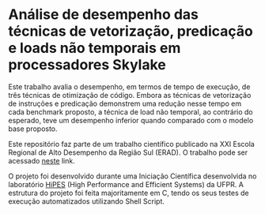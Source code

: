 # Análise de desempenho das técnicas de vetorização, predicação e loads não temporais em processadores Skylake
Este trabalho avalia o desempenho, em termos de tempo de execução, de três técnicas de otimização de código. Embora as técnicas de vetorização de instruções e predicação demonstrem uma redução nesse tempo em cada benchmark proposto, a técnica de load não temporal, ao contrário do esperado, teve um desempenho inferior quando comparado com o modelo base proposto.


Este repositório faz parte de um trabalho científico publicado na XXI Escola Regional de Alto Desempenho da Região Sul (ERAD). O trabalho pode ser acessado [neste](https://sol.sbc.org.br/index.php/eradrs/article/view/14775) link.

O projeto foi desenvolvido durante uma Iniciação Científica desenvolvida no laboratório [HiPES](https://web.inf.ufpr.br/hipes/) (High Performance and Efficient Systems) da UFPR. A estrutura do projeto foi feita majoritamente em C, tendo os seus testes de execução automatizados utilizando Shell Script.
